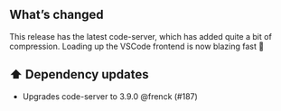 ## What’s changed

This release has the latest code-server, which has added quite a bit of compression.
Loading up the VSCode frontend is now blazing fast 🎉 

## ⬆️ Dependency updates

- Upgrades code-server to 3.9.0 @frenck (#187)
